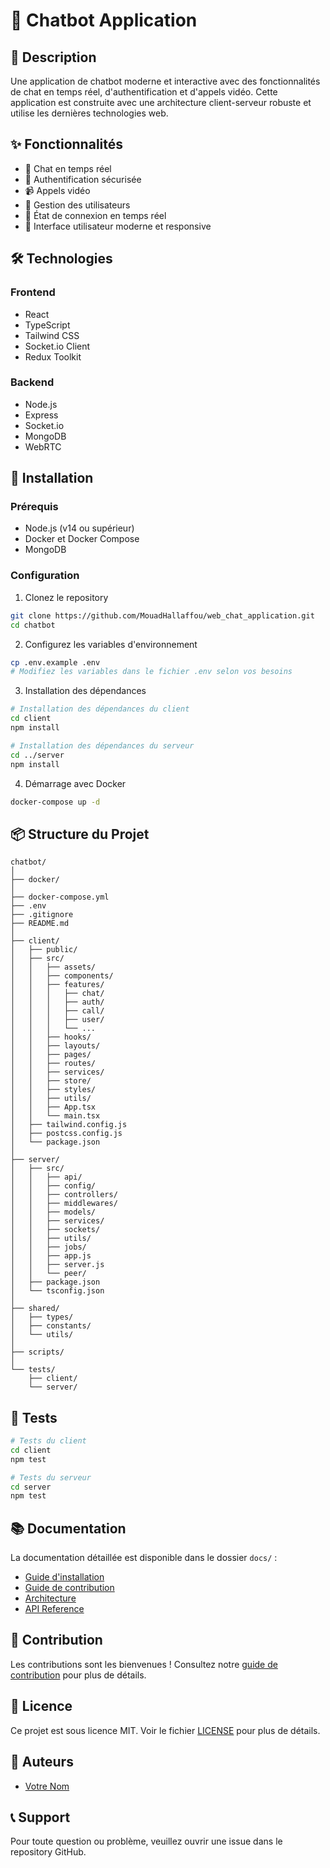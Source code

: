 # 🤖 Chatbot Application

## 📝 Description

Une application de chatbot moderne et interactive avec des fonctionnalités de chat en temps réel, d'authentification et d'appels vidéo. Cette application est construite avec une architecture client-serveur robuste et utilise les dernières technologies web.

## ✨ Fonctionnalités

- 💬 Chat en temps réel
- 🔐 Authentification sécurisée
- 📹 Appels vidéo
- 👤 Gestion des utilisateurs
- 🔄 État de connexion en temps réel
- 🎨 Interface utilisateur moderne et responsive

## 🛠️ Technologies

### Frontend

- React
- TypeScript
- Tailwind CSS
- Socket.io Client
- Redux Toolkit

### Backend

- Node.js
- Express
- Socket.io
- MongoDB
- WebRTC

## 🚀 Installation

### Prérequis

- Node.js (v14 ou supérieur)
- Docker et Docker Compose
- MongoDB

### Configuration

1. Clonez le repository

```bash
git clone https://github.com/MouadHallaffou/web_chat_application.git
cd chatbot
```

2. Configurez les variables d'environnement

```bash
cp .env.example .env
# Modifiez les variables dans le fichier .env selon vos besoins
```

3. Installation des dépendances

```bash
# Installation des dépendances du client
cd client
npm install

# Installation des dépendances du serveur
cd ../server
npm install
```

4. Démarrage avec Docker

```bash
docker-compose up -d
```

## 📦 Structure du Projet

```
chatbot/
│
├── docker/
│
├── docker-compose.yml
├── .env
├── .gitignore
├── README.md
│
├── client/
│   ├── public/
│   ├── src/
│   │   ├── assets/
│   │   ├── components/
│   │   ├── features/
│   │   │   ├── chat/
│   │   │   ├── auth/
│   │   │   ├── call/
│   │   │   ├── user/
│   │   │   └── ...
│   │   ├── hooks/
│   │   ├── layouts/
│   │   ├── pages/
│   │   ├── routes/
│   │   ├── services/
│   │   ├── store/
│   │   ├── styles/
│   │   ├── utils/
│   │   ├── App.tsx
│   │   └── main.tsx
│   ├── tailwind.config.js
│   ├── postcss.config.js
│   └── package.json
│
├── server/
│   ├── src/
│   │   ├── api/
│   │   ├── config/
│   │   ├── controllers/
│   │   ├── middlewares/
│   │   ├── models/
│   │   ├── services/
│   │   ├── sockets/
│   │   ├── utils/
│   │   ├── jobs/
│   │   ├── app.js
│   │   ├── server.js
│   │   └── peer/
│   ├── package.json
│   └── tsconfig.json
│
├── shared/
│   ├── types/
│   ├── constants/
│   └── utils/
│
├── scripts/
│
└── tests/
    ├── client/
    └── server/
```

## 🧪 Tests

```bash
# Tests du client
cd client
npm test

# Tests du serveur
cd server
npm test
```

## 📚 Documentation

La documentation détaillée est disponible dans le dossier `docs/` :

- [Guide d'installation](docs/installation.md)
- [Guide de contribution](docs/contributing.md)
- [Architecture](docs/architecture.md)
- [API Reference](docs/api.md)

## 🤝 Contribution

Les contributions sont les bienvenues ! Consultez notre [guide de contribution](docs/contributing.md) pour plus de détails.

## 📄 Licence

Ce projet est sous licence MIT. Voir le fichier [LICENSE](LICENSE) pour plus de détails.

## 👥 Auteurs

- [Votre Nom](https://github.com/votre-username)

## 📞 Support

Pour toute question ou problème, veuillez ouvrir une issue dans le repository GitHub.
